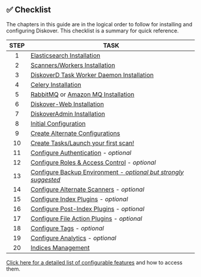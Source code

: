 <p id="checklist"></p>

## ✅ Checklist

The chapters in this guide are in the logical order to follow for installing and configuring Diskover. This checklist is a summary for quick reference.

| STEP | TASK |
| :---: | --- |
| 1 | [Elasticsearch Installation](#install_es) |
| 2 | [Scanners/Workers Installation](#install_scanners) |
| 3 | [DiskoverD Task Worker Daemon Installation](#install_diskoverd) |
| 4 | [Celery Installation](#install_celery) |
| 5 | [RabbitMQ](#install_rabbitmq) or [Amazon MQ Installation](#install_amazonmq) |
| 6 | [Diskover-Web Installation](#install_diskover_web) |
| 7 | [DiskoverAdmin Installation](#install_diskoveradmin) |
| 8 | [Initial Configuration](#config_initial) |
| 9 | [Create Alternate Configurations](#create_alt_config) |
| 10 | [Create Tasks/Launch your first scan!](#task_panel) |
| 11 | [Configure Authentication](#config_authentication) - _optional_ |
| 12 | [Configure Roles & Access Control](#config_roles_and_access) - _optional_ |
| 13 | [Configure Backup Environment - _optional but strongly suggested_](#environment-backup) |
| 14 | [Configure Alternate Scanners](#config_alt_scanners) - _optional_ |
| 15 | [Configure Index Plugins](#config_plugins_index) - _optional_ |
| 16 | [Configure Post-Index Plugins](#config_plugins_post_index) - _optional_ |
| 17 | [Configure File Action Plugins](#config_plugins_file_actions) - _optional_ |
| 18 | [Configure Tags](#tags) - _optional_ |
| 19 | [Configure Analytics](#analytics) - _optional_ |
| 20 | [Indices Management](#indices_management) |

[Click here for a detailed list of configurable features](#feature_navigator) and how to access them.
